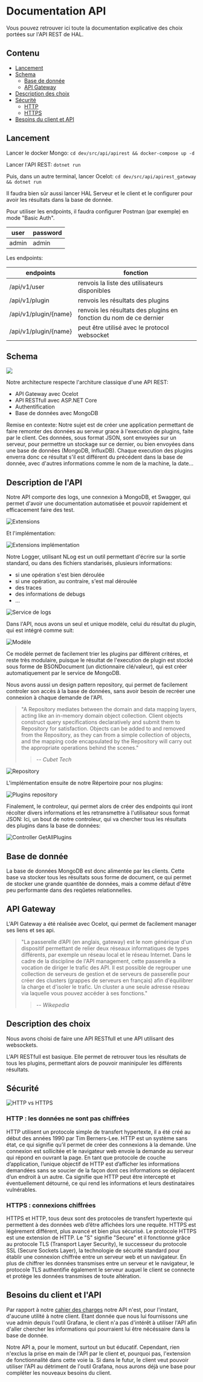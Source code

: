 Documentation API
=================

Vous pouvez retrouver ici toute la documentation explicative des choix portées sur l'API REST de HAL.


Contenu
--------
- [Lancement](#lancement)
- [Schema](#schema)
    - [Base de donnée](#base-de-donnée)
    - [API Gateway](#api-gateway)
- [Description des choix](#description-des-choix)
- [Sécurité](#sécurité)
    - [HTTP](#http-les-données-ne-sont-pas-chiffrées)
    - [HTTPS](#https-connexions-chiffrées)
- [Besoins du client et API](#besoins-du-client-et-lapi) 


Lancement
---------

Lancer le docker Mongo: `cd dev/src/api/apirest && docker-compose up -d`

Lancer l'API REST: `dotnet run`

Puis, dans un autre terminal, lancer Ocelot: `cd dev/src/api/apirest_gateway && dotnet run`


Il faudra bien sûr aussi lancer HAL Serveur et le client et le configurer pour avoir les résultats dans la base de donnée.

Pour utiliser les endpoints, il faudra configurer Postman (par exemple) en mode "Basic Auth".

| user | password |
| ------ | ------ |
| admin | admin |


Les endpoints:

| endpoints | fonction |
| ------ | ------ |
| /api/v1/user | renvois la liste des utilisateurs disponibles |
| /api/v1/plugin | renvois les résultats des plugins | 
| /api/v1/plugin/{name} | renvois les résultats des plugins en fonction du nom de ce dernier | 
| /api/v1/plugin/{name} | peut être utilisé avec le protocol websocket |


Schema
--------

![](files/diag_api.png)

Notre architecture respecte l'architure classique d'une API REST:
* API Gateway avec Ocelot
* API RESTfull avec ASP.NET Core
* Authentification
* Base de données avec MongoDB

Remise en contexte:
Notre sujet est de créer une application permettant de faire remonter des données au serveur grace à l'execution de plugins, faite par le client. Ces données, sous format JSON, sont envoyées sur un serveur, pour permettre un stockage sur ce dernier, ou bien envoyées dans une base de données (MongoDB, InfluxDB). 
Chaque execution des plugins enverra donc ce résultat s'il est différent du précédent dans la base de donnée, avec d'autres informations comme le nom de la machine, la date...

## Description de l'API

Notre API comporte des logs, une connexion à MongoDB, et Swagger, qui permet d'avoir une documentation automatisée et pouvoir rapidement et efficacement faire des test.

![Extensions](files/configureservices.png)

Et l'implémentation:

![Extensions implémentation](files/customextensions.png)

Notre Logger, utilisant NLog est un outil permettant d'écrire sur la sortie standard, ou dans des fichiers standarisés, plusieurs informations:
* si une opération s'est bien déroulée
* si une opération, au contraire, s'est mal déroulée
* des traces
* des informations de debugs
* ...

![Service de logs](files/loggerservice.png)


Dans l'API, nous avons un seul et unique modèle, celui du résultat du plugin, qui est intégré comme suit:

![Modèle](files/pluginmodel.png)

Ce modèle permet de facilement trier les plugins par différent critéres, et reste très modulaire, puisque le résultat de l'execution de plugin est stocké sous forme de BSONDocument (un dictionnaire clé/valeur), qui est créer automatiquement par le service de MongoDB.

Nous avons aussi un design pattern repository, qui permet de facilement controler son accès à la base de données, sans avoir besoin de recréer une connexion à chaque demande de l'API.

> "A Repository mediates between the domain and data mapping layers, acting like an in-memory domain object collection. Client objects construct query specifications declaratively and submit them to Repository for satisfaction. Objects can be added to and removed from the Repository, as they can from a simple collection of objects, and the mapping code encapsulated by the Repository will carry out the appropriate operations behind the scenes."
> > -- <cite>Cubet Tech</cite>

![Repository](files/repobase.png)

L'implémentation ensuite de notre Répertoire pour nos plugins:

![Plugins repository](files/pluginrepo.png)


Finalement, le controleur, qui permet alors de créer des endpoints qui iront récolter divers informations et les retransmettre à l'utilisateur sous format JSON:
Ici, un bout de notre controleur, qui va chercher tous les résultats des plugins dans la base de données:

![Controller GetAllPlugins](files/getallplugins.png)

## Base de donnée


La base de données MongoDB est donc alimentée par les clients. Cette base va stocker tous les résultats sous forme de document, ce qui permet de stocker une grande quantitée de données, mais a comme défaut d'être peu performante dans des reqûetes relationnelles.

## API Gateway


L'API Gateway a été réalisée avec Ocelot, qui permet de facilement manager ses liens et ses api.

> "La passerelle d’API (en anglais, gateway) est le nom générique d'un dispositif permettant de relier deux réseaux informatiques de types différents, par exemple un réseau local et le réseau Internet. Dans le cadre de la discipline de l'API management, cette passerelle a vocation de diriger le trafic des API. Il est possible de regrouper une collection de serveurs de gestion et de serveurs de passerelle pour créer des clusters (grappes de serveurs en français) afin d'équilibrer la charge et d'isoler le trafic. Un cluster a une seule adresse réseau via laquelle vous pouvez accéder à ses fonctions."
> > -- <cite>Wikepedia</cite>

Description des choix
---------------------

Nous avons choisi de faire une API RESTfull et une API utilisant des websockets.

L'API RESTfull est basique. Elle permet de retrouver tous les résultats de tous les plugins, permettant alors de pouvoir maninipuler les différents résultats.



## Sécurité


![HTTP vs HTTPS](files/httpvshttps.png)


### HTTP : les données ne sont pas chiffrées
HTTP utilisent un protocole simple de transfert hypertexte, il a été créé au début des années 1990 par Tim Berners-Lee.
HTTP est un système sans état, ce qui signifie qu’il permet de créer des connexions à la demande. Une connexion est sollicitée et le navigateur web envoie la demande au serveur qui répond en ouvrant la page.
En tant que protocole de couche d’application, l’unique objectif de HTTP est d’afficher les informations demandées sans se soucier de la façon dont ces informations se déplacent d’un endroit à un autre. Ca signifie que HTTP peut être intercepté et éventuellement détourné, ce qui rend les informations et leurs destinataires vulnérables.

### HTTPS : connexions chiffrées
HTTPS et HTTP, tous deux sont des protocoles de transfert hypertexte qui permettent à des données web d’être affichées lors une requête. HTTPS est légèrement différent, plus avancé et bien plus sécurisé.
Le protocole HTTPS est une extension de HTTP. Le  "S" signifie "Secure" et il fonctionne grâce au protocole TLS (Transport Layer Security), le successeur du protocole SSL (Secure Sockets Layer), la technologie de sécurité standard pour établir une connexion chiffrée entre un serveur web et un navigateur.
En plus de chiffrer les données transmises entre un serveur et le navigateur, le protocole TLS authentifie également le serveur auquel le client se connecte et protège les données transmises de toute altération.



Besoins du client et l'API
----------------

Par rapport à notre [cahier des charges](../cahierdescharges.pdf) notre API n'est, pour l'instant, d'aucune utilité à notre client. Etant donnée que nous lui fournissons une vue admin depuis l'outil Grafana, le client n'a pas d'intérêt à utiliser l'API afin d'aller chercher les informations qui pourraient lui être nécéssaire dans la base de donnée.

Notre API a, pour le moment, surtout un but éducatif. Cependant, rien n'exclus la prise en main de l'API par le client et, pourquoi pas, l'extension de fonctionnalité dans cette voie la. Si dans le futur, le client veut pouvoir utiliser l'API au détriment de l'outil Grafana, nous aurons déjà une base pour compléter les nouveaux besoins du client.
